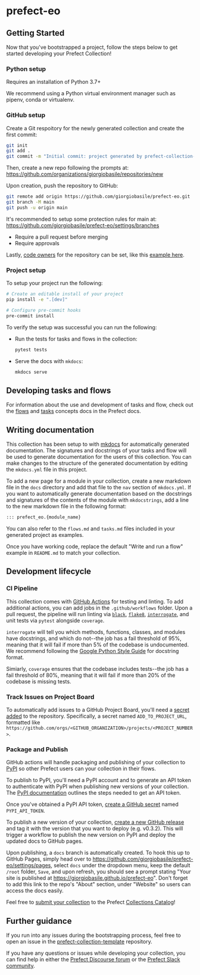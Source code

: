 # prefect-eo

## Getting Started

Now that you've bootstrapped a project, follow the steps below to get started developing your Prefect Collection!

### Python setup

Requires an installation of Python 3.7+

We recommend using a Python virtual environment manager such as pipenv, conda or virtualenv.

### GitHub setup

Create a Git respoitory for the newly generated collection and create the first commit:

```bash
git init
git add .
git commit -m "Initial commit: project generated by prefect-collection-template"
```

Then, create a new repo following the prompts at:
https://github.com/organizations/giorgiobasile/repositories/new

Upon creation, push the repository to GitHub:
```bash
git remote add origin https://github.com/giorgiobasile/prefect-eo.git
git branch -M main
git push -u origin main
```

It's recommended to setup some protection rules for main at:
https://github.com/giorgiobasile/prefect-eo/settings/branches

- Require a pull request before merging
- Require approvals

Lastly, [code owners](https://docs.github.com/en/repositories/managing-your-repositorys-settings-and-features/customizing-your-repository/about-code-owners) for the repository can be set, like this [example here](https://github.com/PrefectHQ/prefect/blob/master/.github/CODEOWNERS).

### Project setup

To setup your project run the following:

```bash
# Create an editable install of your project
pip install -e ".[dev]"

# Configure pre-commit hooks
pre-commit install
```

To verify the setup was successful you can run the following:

- Run the tests for tasks and flows in the collection:
  ```bash
  pytest tests
  ```
- Serve the docs with `mkdocs`:
  ```bash
  mkdocs serve
  ```

## Developing tasks and flows

For information about the use and development of tasks and flow, check out the [flows](https://docs.prefect.io/concepts/flows/) and [tasks](https://docs.prefect.io/concepts/tasks/) concepts docs in the Prefect docs.

## Writing documentation

This collection has been setup to with [mkdocs](https://www.mkdocs.org/) for automatically generated documentation. The signatures and docstrings of your tasks and flow will be used to generate documentation for the users of this collection. You can make changes to the structure of the generated documentation by editing the `mkdocs.yml` file in this project.

To add a new page for a module in your collection, create a new markdown file in the `docs` directory and add that file to the `nav` section of `mkdocs.yml`. If you want to automatically generate documentation based on the docstrings and signatures of the contents of the module with `mkdocstrings`, add a line to the new markdown file in the following format:

```markdown
::: prefect_eo.{module_name}
```

You can also refer to the `flows.md` and `tasks.md` files included in your generated project as examples.

Once you have working code, replace the default "Write and run a flow" example in `README.md` to match your collection.

## Development lifecycle

### CI Pipeline

This collection comes with [GitHub Actions](https://docs.github.com/en/actions) for testing and linting. To add additional actions, you can add jobs in the `.github/workflows` folder. Upon a pull request, the pipeline will run linting via [`black`](https://black.readthedocs.io/en/stable/), [`flake8`](https://flake8.pycqa.org/en/latest/), [`interrogate`](https://interrogate.readthedocs.io/en/latest/), and unit tests via `pytest` alongside `coverage`.

`interrogate` will tell you which methods, functions, classes, and modules have docstrings, and which do not--the job has a fail threshold of 95%, meaning that it will fail if more than 5% of the codebase is undocumented. We recommend following the [Google Python Style Guide](https://google.github.io/styleguide/pyguide.html#38-comments-and-docstrings) for docstring format.

Simiarly, `coverage` ensures that the codebase includes tests--the job has a fail threshold of 80%, meaning that it will fail if more than 20% of the codebase is missing tests.

### Track Issues on Project Board

To automatically add issues to a GitHub Project Board, you'll need a [secret added](https://docs.github.com/en/actions/security-guides/encrypted-secrets#creating-encrypted-secrets-for-an-environment) to the repository. Specifically, a secret named `ADD_TO_PROJECT_URL`, formatted like `https://github.com/orgs/<GITHUB_ORGANIZATION>/projects/<PROJECT_NUMBER>`.

### Package and Publish

GitHub actions will handle packaging and publishing of your collection to [PyPI](https://pypi.org/) so other Prefect users can your collection in their flows.

To publish to PyPI, you'll need a PyPI account and to generate an API token to authenticate with PyPI when publishing new versions of your collection. The [PyPI documentation](https://pypi.org/help/#apitoken) outlines the steps needed to get an API token.

Once you've obtained a PyPI API token, [create a GitHub secret](https://docs.github.com/en/actions/security-guides/encrypted-secrets#creating-encrypted-secrets-for-a-repository) named `PYPI_API_TOKEN`.

To publish a new version of your collection, [create a new GitHub release](https://docs.github.com/en/repositories/releasing-projects-on-github/managing-releases-in-a-repository#creating-a-release) and tag it with the version that you want to deploy (e.g. v0.3.2). This will trigger a workflow to publish the new version on PyPI and deploy the updated docs to GitHub pages.

Upon publishing, a `docs` branch is automatically created. To hook this up to GitHub Pages, simply head over to https://github.com/giorgiobasile/prefect-eo/settings/pages, select `docs` under the dropdown menu, keep the default `/root` folder, `Save`, and upon refresh, you should see a prompt stating "Your site is published at https://giorgiobasile.github.io/prefect-eo". Don't forget to add this link to the repo's "About" section, under "Website" so users can access the docs easily.

Feel free to [submit your collection](https://docs.prefect.io/collections/overview/#listing-in-the-collections-catalog) to the Prefect [Collections Catalog](https://docs.prefect.io/collections/catalog/)!

## Further guidance

If you run into any issues during the bootstrapping process, feel free to open an issue in the [prefect-collection-template](https://github.com/PrefectHQ/prefect-collection-template) repository.

If you have any questions or issues while developing your collection, you can find help in either the [Prefect Discourse forum](https://discourse.prefect.io/) or the [Prefect Slack community](https://prefect.io/slack).
